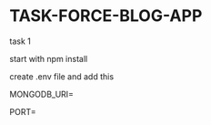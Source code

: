 # TASK-FORCE-BLOG-APP
task 1

start with npm install

create .env file and add this

MONGODB_URI=

PORT=


